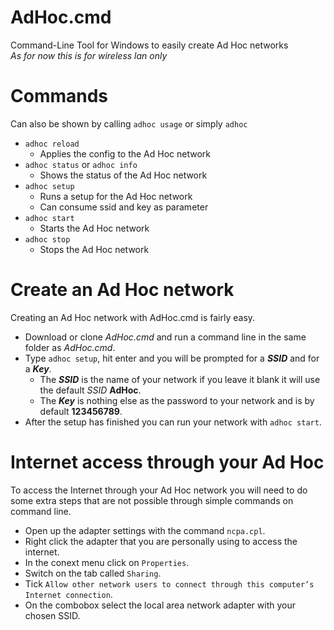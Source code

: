 # AdHoc.cmd
Command-Line Tool for Windows to easily create Ad Hoc networks  
*As for now this is for wireless lan only*
# Commands
Can also be shown by calling `adhoc usage` or simply `adhoc`
* `adhoc reload`
  + Applies the config to the Ad Hoc network
* `adhoc status` or `adhoc info`
  + Shows the status of the Ad Hoc network
* `adhoc setup`
  + Runs a setup for the Ad Hoc network
  + Can consume ssid and key as parameter
* `adhoc start`
  + Starts the Ad Hoc network
* `adhoc stop`
  + Stops the Ad Hoc network
# Create an Ad Hoc network
Creating an Ad Hoc network with AdHoc.cmd is fairly easy.  
* Download or clone *AdHoc.cmd* and run a command line in the same folder as *AdHoc.cmd*.
* Type `adhoc setup`, hit enter and you will be prompted for a ***SSID*** and for a ***Key***.  
  + The ***SSID*** is the name of your network if you leave it blank it will use the default *SSID* **AdHoc**.  
  + The ***Key*** is nothing else as the password to your network and is by default **123456789**.  
* After the setup has finished you can run your network with `adhoc start`.
# Internet access through your Ad Hoc
To access the Internet through your Ad Hoc network you will need to do some extra steps that are not possible through simple commands on command line.  
* Open up the adapter settings with the command `ncpa.cpl`.
* Right click the adapter that you are personally using to access the internet.
* In the conext menu click on `Properties`.
* Switch on the tab called `Sharing`.
* Tick `Allow other network users to connect through this computer’s Internet connection`.
* On the combobox select the local area network adapter with your chosen SSID.
